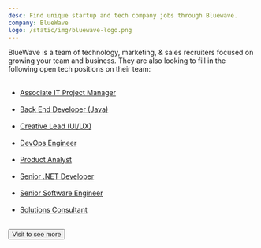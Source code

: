 ```yaml
---
desc: Find unique startup and tech company jobs through Bluewave. 
company: BlueWave
logo: /static/img/bluewave-logo.png
---
```

BlueWave is a team of technology, marketing, & sales recruiters focused on growing your team and business. They are also looking to fill in the following open tech positions on their team:
<br/><br/>

<ul>
<li><a href="https://jobs.bluewaverp.com/jb/Associate-IT-Project-Manager-Jobs-in-Orlando-FL/5269673" class="hover:text-tPalette4 underline font-medium">Associate IT Project Manager</a><br/><br/></li>
<li><a href="https://jobs.bluewaverp.com/jb/Back-End-Developer-Java-Jobs-in-Orlando-FL/5701686" class="hover:text-tPalette4 underline font-medium">Back End Developer (Java)</a><br/><br/></li>
<li><a href="https://jobs.bluewaverp.com/jb/Creative-Lead-UI-UX-Jobs-in-Orlando-FL/5999613" class="hover:text-tPalette4 underline font-medium">Creative Lead (UI/UX)</a><br/><br/></li>
<li><a href="https://jobs.bluewaverp.com/jb/DevOps-Engineer-Jobs-in-Orlando-FL/6089848" class="hover:text-tPalette4 underline font-medium">DevOps Engineer</a><br/><br/></li>
<li><a href="https://jobs.bluewaverp.com/jb/Product-Analyst-Jobs-in-Orlando-FL/4325852" class="hover:text-tPalette4 underline font-medium">Product Analyst</a><br/><br/></li>
<li><a href="https://jobs.bluewaverp.com/jb/Senior-NET-Developer-Jobs-in-Orlando-FL/5973006" class="hover:text-tPalette4 underline font-medium">Senior .NET Developer</a><br/><br/></li>
<li><a href="https://jobs.bluewaverp.com/jb/Senior-Software-Engineer-Jobs-in-Orlando-FL/5972997" class="hover:text-tPalette4 underline font-medium">Senior Software Engineer</a><br/><br/></li>
<li><a href="https://jobs.bluewaverp.com/jb/Solutions-Consultant-Jobs-in-Orlando-FL/6075365" class="hover:text-tPalette4 underline font-medium">Solutions Consultant</a><br/><br/></li>
</ul>


<div class="flex justify-items-right items-right ">
<button class="bg-tPalette2 text-white p-4 rounded-full hover:bg-tPalette3 m-8"><a>Visit to see more</a></button>
</div>